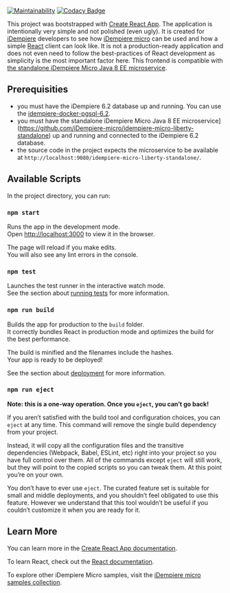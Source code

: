[![Maintainability](https://api.codeclimate.com/v1/badges/bafb0fd8f655ebb8d78a/maintainability)](https://codeclimate.com/github/idempiere-micro-samples/iDempiere-Micro-React-Sample-Simple/maintainability)
[![Codacy Badge](https://api.codacy.com/project/badge/Grade/dc44434f97a94f098327e5a77eccbe7a)](https://www.codacy.com/app/davidpodhola/iDempiere-Micro-React-Sample-Simple?utm_source=github.com&amp;utm_medium=referral&amp;utm_content=idempiere-micro-samples/iDempiere-Micro-React-Sample-Simple&amp;utm_campaign=Badge_Grade)

This project was bootstrapped with [Create React App](https://github.com/facebook/create-react-app). The application is intentionally very simple and not polished (even ugly). It is created for [iDempiere](http://www.idempiere.org/) developers to see how [iDempiere micro](https://idempiere-micro.github.io/) can be used and how a simple [React](https://reactjs.org/) client can look like. It is not a production-ready application and does not even need to follow the best-practices of React development as simplicity is the most important factor here. This frontend is compatible with [the standalone iDempiere Micro Java 8 EE microservice](https://github.com/iDempiere-micro/idempiere-micro-liberty-standalone).

## Prerequisities

-  you must have the iDempiere 6.2 database up and running. You can use the [idempiere-docker-pgsql-6.2](https://github.com/iDempiere-micro/idempiere-docker-pgsql-6.1/tree/6.2).
-  you must have the standalone iDempiere Micro Java 8 EE microservice](https://github.com/iDempiere-micro/idempiere-micro-liberty-standalone) up and running and connected to the iDempiere 6.2 database.
-  the source code in the project expects the microservice to be available at `http://localhost:9080/idempiere-micro-liberty-standalone/`.

## Available Scripts

In the project directory, you can run:

### `npm start`

Runs the app in the development mode.<br>
Open [http://localhost:3000](http://localhost:3000) to view it in the browser.

The page will reload if you make edits.<br>
You will also see any lint errors in the console.

### `npm test`

Launches the test runner in the interactive watch mode.<br>
See the section about [running tests](https://facebook.github.io/create-react-app/docs/running-tests) for more information.

### `npm run build`

Builds the app for production to the `build` folder.<br>
It correctly bundles React in production mode and optimizes the build for the best performance.

The build is minified and the filenames include the hashes.<br>
Your app is ready to be deployed!

See the section about [deployment](https://facebook.github.io/create-react-app/docs/deployment) for more information.

### `npm run eject`

**Note: this is a one-way operation. Once you `eject`, you can’t go back!**

If you aren’t satisfied with the build tool and configuration choices, you can `eject` at any time. This command will remove the single build dependency from your project.

Instead, it will copy all the configuration files and the transitive dependencies (Webpack, Babel, ESLint, etc) right into your project so you have full control over them. All of the commands except `eject` will still work, but they will point to the copied scripts so you can tweak them. At this point you’re on your own.

You don’t have to ever use `eject`. The curated feature set is suitable for small and middle deployments, and you shouldn’t feel obligated to use this feature. However we understand that this tool wouldn’t be useful if you couldn’t customize it when you are ready for it.

## Learn More

You can learn more in the [Create React App documentation](https://facebook.github.io/create-react-app/docs/getting-started).

To learn React, check out the [React documentation](https://reactjs.org/).

To explore other iDempiere Micro samples, visit the [iDempiere micro samples collection](https://github.com/idempiere-micro-samples).
